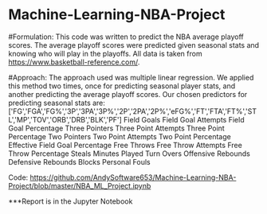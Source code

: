 # Machine-Learning-NBA-Project

#Formulation:
This code was written to predict the NBA average playoff scores. The average playoff scores were predicted given seasonal stats and knowing who will play in the playoffs. All data is taken from https://www.basketball-reference.com/.

#Approach:
The approach used was multiple linear regression. We applied this method two times, once for predicting seasonal player stats, and another predicting the average playoff scores.
Our chosen predictors for predicting seasonal stats are:
['FG','FGA','FG%','3P','3PA','3P%','2P','2PA','2P%','eFG%','FT','FTA','FT%','STL','MP','TOV','ORB','DRB','BLK','PF']
Field Goals
Field Goal Attempts
Field Goal Percentage
Three Pointers
Three Point Attempts
Three Point Percentage
Two Pointers
Two Point Attempts
Two Point Percentage
Effective Field Goal Percentage
Free Throws
Free Throw Attempts
Free Throw Percentage
Steals
Minutes Played
Turn Overs
Offensive Rebounds
Defensive Rebounds
Blocks
Personal Fouls


Code:
https://github.com/AndySoftware653/Machine-Learning-NBA-Project/blob/master/NBA_ML_Project.ipynb

***Report is in the Jupyter Notebook


